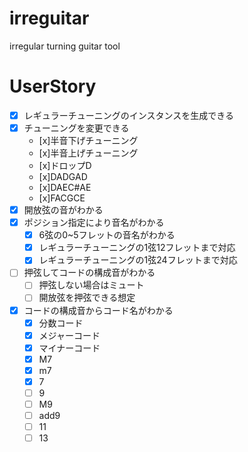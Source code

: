 # irreguitar
irregular turning guitar tool

# UserStory

- [x] レギュラーチューニングのインスタンスを生成できる
- [x] チューニングを変更できる
    - [x]半音下げチューニング
    - [x]半音上げチューニング
    - [x]ドロップD
    - [x]DADGAD
    - [x]DAEC#AE
    - [x]FACGCE
- [x] 開放弦の音がわかる
- [x] ポジション指定により音名がわかる
    - [x] 6弦の0~5フレットの音名がわかる
    - [x] レギュラーチューニングの1弦12フレットまで対応
    - [x] レギュラーチューニングの1弦24フレットまで対応
- [ ] 押弦してコードの構成音がわかる
    - [ ] 押弦しない場合はミュート
    - [ ] 開放弦を押弦できる想定
- [x] コードの構成音からコード名がわかる
    - [x] 分数コード
    - [x] メジャーコード
    - [x] マイナーコード
    - [x] M7
    - [x] m7
    - [x] 7
    - [ ] 9
    - [ ] M9
    - [ ] add9
    - [ ] 11
    - [ ] 13
